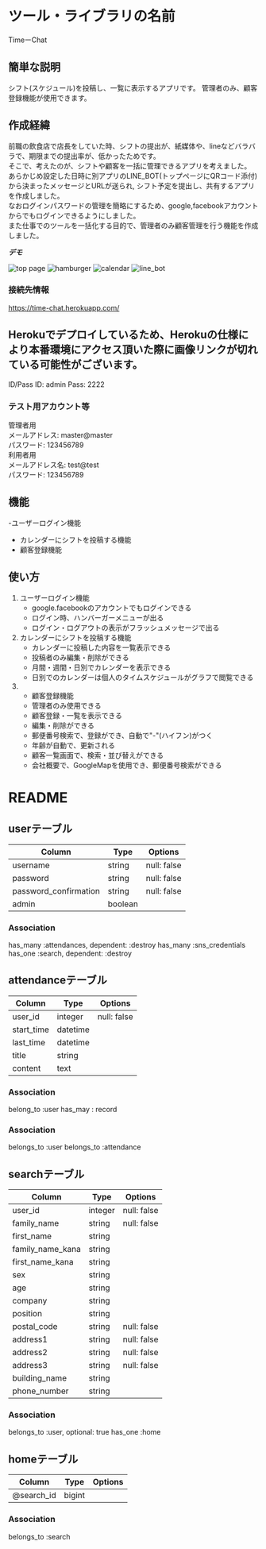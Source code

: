 # ツール・ライブラリの名前

TimeーChat

## 簡単な説明

シフト(スケジュール)を投稿し、一覧に表示するアプリです。
管理者のみ、顧客登録機能が使用できます。

## 作成経緯

前職の飲食店で店長をしていた時、シフトの提出が、紙媒体や、lineなどバラバラで、期限までの提出率が、低かったためです。   
そこで、考えたのが、シフトや顧客を一括に管理できるアプリを考えました。   
あらかじめ設定した日時に別アプリのLINE_BOT(トップページにQRコード添付)から決まったメッセージとURLが送られ,
シフト予定を提出し、共有するアプリを作成しました。   
なおログインパスワードの管理を簡略にするため、google,facebookアカウントからでもログインできるようにしました。  
また仕事でのツールを一括化する目的で、管理者のみ顧客管理を行う機能を作成しました。



***デモ***

![top page](https://user-images.githubusercontent.com/71483628/116502780-6fb95880-a8ef-11eb-8f32-dbb532c9af1a.jpg)
![hamburger](https://user-images.githubusercontent.com/71483628/116502700-354fbb80-a8ef-11eb-9258-fd8a5492c98c.gif)
![calendar](https://user-images.githubusercontent.com/71483628/116502811-8790dc80-a8ef-11eb-9b84-40e2b2f77cf4.png)
![line_bot](https://user-images.githubusercontent.com/71483628/116502694-2ff27100-a8ef-11eb-95d6-338a570d7abe.gif)

### 接続先情報
https://time-chat.herokuapp.com/
## Herokuでデプロイしているため、Herokuの仕様により本番環境にアクセス頂いた際に画像リンクが切れている可能性がございます。
ID/Pass
ID: admin
Pass: 2222
 ### テスト用アカウント等
管理者用   
メールアドレス: master@master    
パスワード: 123456789   
利用者用   
メールアドレス名: test@test   
パスワード: 123456789


## 機能
-ユーザーログイン機能
- カレンダーにシフトを投稿する機能
- 顧客登録機能


## 使い方

1. ユーザーログイン機能
    - google.facebookのアカウントでもログインできる
    - ログイン時、ハンバーガーメニューが出る
    - ログイン・ログアウトの表示がフラッシュメッセージで出る
2. カレンダーにシフトを投稿する機能
    - カレンダーに投稿した内容を一覧表示できる
    - 投稿者のみ編集・削除ができる
    - 月間・週間・日別でカレンダーを表示できる
    - 日別でのカレンダーは個人のタイムスケジュールがグラフで閲覧できる
3. - 顧客登録機能
    - 管理者のみ使用できる
    - 顧客登録・一覧を表示できる
    - 編集・削除ができる
    - 郵便番号検索で、登録ができ、自動で"-"(ハイフン)がつく
    - 年齢が自動で、更新される
    - 顧客一覧画面で、検索・並び替えができる
    - 会社概要で、GoogleMapを使用でき、郵便番号検索ができる

# README

## userテーブル
| Column               | Type   | Options     |
| -------------------- | ------ | ----------- |
| username             | string | null: false |
| password             | string | null: false |
| password_confirmation| string | null: false |
| admin                | boolean|             |

### Association
has_many :attendances, dependent: :destroy
has_many :sns_credentials
has_one :search, dependent: :destroy

## attendanceテーブル
| Column               | Type    | Options     |
| -------------------- | ------- | ----------- |
| user_id              | integer | null: false |
| start_time           | datetime|             |
| last_time            | datetime|             |
| title                | string  |             |
| content              | text    |             |

### Association
belong_to :user
has_may : record

### Association
 belongs_to :user
 belongs_to :attendance


## searchテーブル
| Column               | Type   | Options     |
| -------------------- | ------ | ----------- |
| user_id              | integer| null: false |
| family_name          | string | null: false |
| first_name           | string |             |
| family_name_kana     | string |             |
| first_name_kana      | string |             |
| sex                  | string |             |
| age                  | string |             |
| company              | string |             |
| position             | string |             |
| postal_code          | string | null: false |
| address1             | string | null: false |
| address2             | string | null: false |
| address3             | string | null: false |
| building_name        | string |             |
| phone_number         | string |             |

### Association
 belongs_to :user, optional: true
has_one :home


## homeテーブル
| Column               | Type   | Options     |
| -------------------- | ------ | ----------- |
| @search_id           | bigint |             |
### Association
  belongs_to :search


